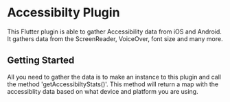 # Accessibilty Plugin

This Flutter plugin is able to gather Accessibility data from iOS and Android. It gathers data from the ScreenReader, VoiceOver, font size and many more. 

## Getting Started
All you need to gather the data is to make an instance to this plugin and call the method 'getAccessibiltyStats()'. This method will return a map with the accessiblity data based on what device and platform you are using.

